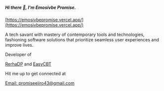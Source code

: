 <h5>Hi there 👋, I'm Emosivbe Promise.</h5>

[https://emosivbepromise.vercel.app/](https://emosivbepromise.vercel.app/)

<p>A tech savant with mastery of contemporary tools and technologies, fashioning software solutions that prioritize seamless user experiences and improve lives.</p>


<div>Developer of 

  [RerhaDP](https://rerhadp.vercel.app/) and  [EasyCBT](https://easycbt.vercel.app/) 
  
<p>Hit me up to get connected at     
  
[Email: promiseejiro43@gmail.com](promiseejiro43@gmail.com)
</p> 
